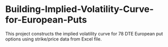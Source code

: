 # Building-Implied-Volatility-Curve-for-European-Puts
This project constructs the implied volatility curve for 78 DTE European put options using strike/price data from Excel file.
